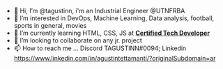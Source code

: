 - 👋 Hi, I’m @tagustinn, i'm an Industrial Engineer @UTNFRBA
- 👀 I’m interested in DevOps, Machine Learning, Data analysis, football, sports in general, movies
- 🌱 I’m currently learning HTML, CSS, JS at [**Certified Tech Developer**](https://www.digitalhouse.com/ar/acciones/certified-tech-developer)
- 💞️ I’m looking to collaborate on any jr. project
- 📫 How to reach me ... Discord TAGUSTINN#0094; Linkedin https://www.linkedin.com/in/agustintettamanti/?originalSubdomain=ar

<!---
tagustinn/tagustinn is a ✨ special ✨ repository because its `README.md` (this file) appears on your GitHub profile.
You can click the Preview link to take a look at your changes.
--->
